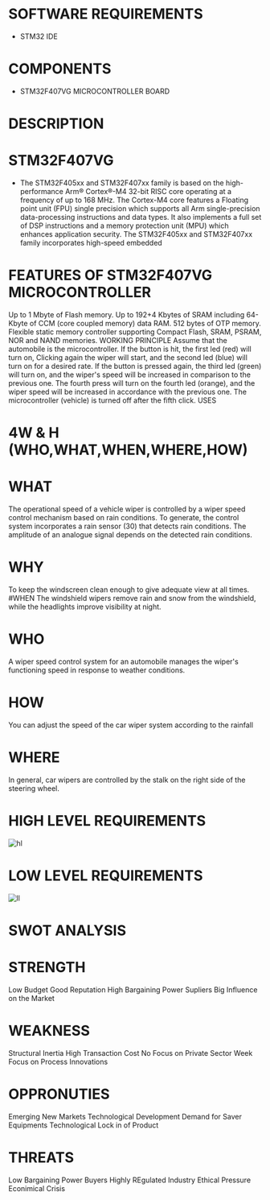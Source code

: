 # SOFTWARE REQUIREMENTS
* STM32 IDE
# COMPONENTS
* STM32F407VG MICROCONTROLLER BOARD
# DESCRIPTION
 # STM32F407VG
* The STM32F405xx and STM32F407xx family is based on the high-performance Arm® Cortex®-M4 32-bit RISC core operating at a frequency of up to 168 MHz. The Cortex-M4 core features a Floating point unit (FPU) single precision which supports all Arm single-precision data-processing instructions and data types. It also implements a full set of DSP instructions and a memory protection unit (MPU) which enhances application security. The STM32F405xx and STM32F407xx family incorporates high-speed embedded
# FEATURES OF STM32F407VG MICROCONTROLLER
Up to 1 Mbyte of Flash memory.
Up to 192+4 Kbytes of SRAM including 64-Kbyte of CCM (core coupled memory) data RAM.
512 bytes of OTP memory.
Flexible static memory controller supporting Compact Flash, SRAM, PSRAM, NOR and NAND memories.
WORKING PRINCIPLE
Assume that the automobile is the microcontroller. If the button is hit, the first led (red) will turn on, Clicking again the wiper will start, and the second led (blue) will turn on for a desired rate. If the button is pressed again, the third led (green) will turn on, and the wiper's speed will be increased in comparison to the previous one. The fourth press will turn on the fourth led (orange), and the wiper speed will be increased in accordance with the previous one. The microcontroller (vehicle) is turned off after the fifth click.
USES
# 4W & H (WHO,WHAT,WHEN,WHERE,HOW)
# WHAT
The operational speed of a vehicle wiper is controlled by a wiper speed control mechanism based on rain conditions. To generate, the control system incorporates a rain sensor (30) that detects rain conditions. The amplitude of an analogue signal depends on the detected rain conditions.

# WHY
To keep the windscreen clean enough to give adequate view at all times. #WHEN
The windshield wipers remove rain and snow from the windshield, while the headlights improve visibility at night.
# WHO
A wiper speed control system for an automobile manages the wiper's functioning speed in response to weather conditions.
# HOW
You can adjust the speed of the car wiper system according to the rainfall
# WHERE
In general, car wipers are controlled by the stalk on the right side of the steering wheel.
# HIGH LEVEL REQUIREMENTS
![hl](https://user-images.githubusercontent.com/101693748/168126460-39b1fc2c-f8cb-414b-9cc3-e65bf9a272b2.png)

# LOW LEVEL REQUIREMENTS
![ll](https://user-images.githubusercontent.com/101693748/168126492-bea06da7-bbdf-494a-a642-58ba17f2e16e.png)

# SWOT ANALYSIS
# STRENGTH
Low Budget
Good Reputation
High Bargaining Power Supliers
Big Influence on the Market
# WEAKNESS
Structural Inertia
High Transaction Cost
No Focus on Private Sector
Week Focus on Process Innovations
# OPPRONUTIES
Emerging New Markets
Technological Development
Demand for Saver Equipments
Technological Lock in of Product
# THREATS
Low Bargaining Power Buyers
Highly REgulated Industry
Ethical Pressure
Econimical Crisis
